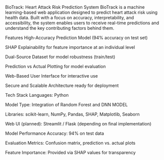 BioTrack: Heart Attack Risk Prediction System
BioTrack is a machine learning-based web application designed to predict heart attack risk using health data. Built with a focus on accuracy, interpretability, and accessibility, the system enables users to receive real-time predictions and understand the key contributing factors behind them.

Features
High-Accuracy Prediction Model (94% accuracy on test set)

SHAP Explainability for feature importance at an individual level

Dual-Source Dataset for model robustness (train/test)

Prediction vs Actual Plotting for model evaluation

Web-Based User Interface for interactive use

Secure and Scalable Architecture ready for deployment

Tech Stack
Languages: Python

Model Type: Integration of Random Forest and DNN MODEL

Libraries: scikit-learn, NumPy, Pandas, SHAP, Matplotlib, Seaborn

Web UI (planned): Streamlit / Flask (depending on final implementation)

Model Performance
Accuracy: 94% on test data

Evaluation Metrics: Confusion matrix, prediction vs. actual plots

Feature Importance: Provided via SHAP values for transparency


